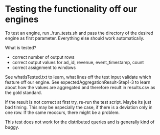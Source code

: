 # Testing the functionality off our engines

To test an engine, run ./run_tests.sh and pass the directory of the desired engine as first parameter.
Everything else should work automatically.

What is tested?
 - correct number of output rows
 - correct output values for ad_id, revenue, event_timestamp, count
 - correct assignment to windows

See whatIsTested.txt to learn, what lines off the test input validate which feature off our engine.
See expectedAggregationResult-Step1-3 to learn about how the values are aggregated and therefore result in results.csv as the gold standard.

If the result is not correct at first try, re-run the test script. Maybe its just bad timing. This may be especially the case, if there is a deviation only in one row. If the same reoccurs, there might be a problem.

This test does not work for the distributed queries and is generally kind of buggy.
